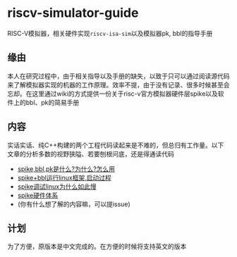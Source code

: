 # riscv-simulator-guide
RISC-V模拟器，相关硬件实现`riscv-isa-sim`以及模拟器pk, bbl的指导手册

## 缘由
本人在研究过程中，由于相关指导以及手册的缺失，以致于只可以通过阅读源代码来了解模拟器实现的机器的工作原理。效率不提，由于没有记录、很多时候甚至会忘却。在这里通过wiki的方式提供一份关于risc-v官方模拟器硬件层spike以及软件上的bbl、pk的简易手册

## 内容
实话实话、纯C++构建的两个工程代码读起来是不难的，但总归有工作量。以下文章的分析多数的视野狭隘、若要刨根问底，还是得通读代码

* [spike,bbl,pk是什么?为什么?怎么用](./contents/00.md)
* [spike+bbl运行linux框架,启动过程](./contents/01.md)
* [spike调试linux为什么如此慢](./contents/02.md)
* [spike硬件体系](./contents/03.md)
* (你有什么想了解的内容嘛，可以提issue)


## 计划
为了方便，原版本是中文完成的。在方便的时候将支持英文的版本